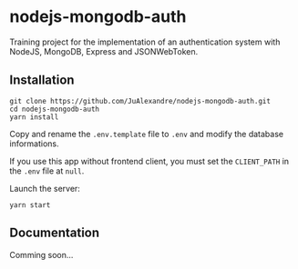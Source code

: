 # nodejs-mongodb-auth

Training project for the implementation of an authentication system with NodeJS, MongoDB, Express and JSONWebToken.

## Installation

```
git clone https://github.com/JuAlexandre/nodejs-mongodb-auth.git
cd nodejs-mongodb-auth
yarn install
```

Copy and rename the `.env.template` file to `.env` and modify the database informations.

If you use this app without frontend client, you must set the `CLIENT_PATH` in the `.env` file at `null`.

Launch the server:

```
yarn start
```

## Documentation

Comming soon...
